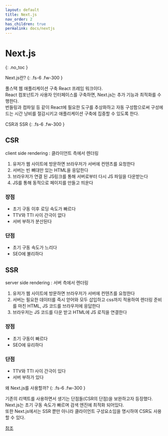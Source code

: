 ```yaml
---
layout: default
title: Next.js
nav_order: 2
has_children: true
permalink: docs/nextjs
---
```


# Next.js 
{: .no_toc }

Next.js란?
{: .fs-6 .fw-300 }

풀스택 웹 애플리케이션 구축 React 프레임 워크이다. <br/>
React 컴포넌트가 사용자 인터페이스를 구축하면, Next.js는 추가 기능과 최적화를 수행한다. <br/> 
번들링과 컴파일 등 같이 React에 필요한 도구를 추상화하고 자동 구성함으로써 구성에 드는 시간 낭비를 절감시키고 애플리케이션 구축에 집중할 수 있도록 한다. 

CSR과 SSR
{: .fs-6 .fw-300 }

## CSR

client side rendering : 클라이언트 측에서 렌더링 

1. 유저가 웹 사이트에 방문하면 브라우저가 서버에 컨텐츠를 요청한다
1. 서버는 빈 뼈대만 있는 HTML을 응답한다
1. 브라우저가 연결 된 JS링크를 통해 서버로부터 다시 JS 파일을 다운받는다
1. JS를 통해 동적으로 페이지를 만들고 띄운다

### 장점 

- 초기 구동 이후 로딩 속도가 빠르다
- TTV와 TTI 사이 간극이 없다 
- 서버 부하가 분산된다

### 단점 

- 초기 구동 속도가 느리다
- SEO에 불리하다 

## SSR

server side rendering : 서버 측에서 렌더링 

1. 유저가 웹 사이트에 방문하면 브라우저가 서버에 컨텐츠를 요청한다 
1. 서버는 필요한 데이터를 즉시 얻어와 모두 삽입하고 css까지 적용하여 렌더링 준비를 마친 HTML, JS 코드를 브라우저에 응답한다
1. 브라우저는 JS 코드를 다운 받고 HTML에 JS 로직을 연결한다

### 장점 

- 초기 구동이 빠르다
- SEO에 유리하다

### 단점 

- TTV와 TTI 사이 간극이 있다 
- 서버 부하가 있다 


왜 Next.js를 사용할까?
{: .fs-6 .fw-300 }

기존의 리액트를 사용하면서 생기는 단점들(CSR의 단점)을 보완하고자 등장했다. <br/>
Next.js는 초기 구동 속도가 빠르며 검색 엔진에 최적화 되어있다. <br/>
또한 Next.js에서는 SSR 뿐만 아니라 클라이언트 구성요소임을 명시하여 CSR도 사용할 수 있다. 

[참조](https://eun-jee.com/post/front-end/nextjs/01-what_is_nextjs_and_why_use/) 

